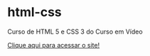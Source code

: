 # html-css
 Curso de HTML 5 e CSS 3 do Curso em Vídeo
 
 <a href="https://teixeiracg.github.io/projeto-android/android.html">Clique aqui para acessar o site!</a>